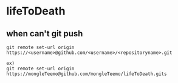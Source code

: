 # lifeToDeath

## when can't git push

```
git remote set-url origin https://<username>@github.com/<username>/<repositoryname>.git

ex)
git remote set-url origin https://mongleTeemo@github.com/mongleTeemo/lifeToDeath.gits
```
